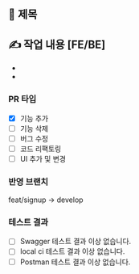 ## 📄 제목

## ✍ 작업 내용 [FE/BE]

-
-

### PR 타입

- [x] 기능 추가
- [ ] 기능 삭제
- [ ] 버그 수정
- [ ] 코드 리팩토링
- [ ] UI 추가 및 변경

### 반영 브랜치

feat/signup -> develop

### 테스트 결과

- [ ] Swagger 테스트 결과 이상 없습니다.
- [ ] local ci 테스트 결과 이상 없습니다.
- [ ] Postman 테스트 결과 이상 없습니다.
